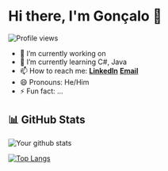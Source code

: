 # Hi there, I'm Gonçalo 👋

![Profile views](https://gpvc.arturio.dev/Cgoncalogoulao)

- 🔭 I’m currently working on 
- 🌱 I’m currently learning C#, Java
- 📫 How to reach me: **[Linkedln]**    **[Email]**
- 😄 Pronouns: He/Him
- ⚡ Fun fact: ...

## 📊 GitHub Stats

![Your github stats](https://github-readme-stats.vercel.app/api?username=goncalogoulao&show_icons=true&theme=tokyonight)

[![Top Langs](https://github-readme-stats.vercel.app/api/top-langs/?username=goncalogoulao&theme=tokyonight&layout=compact)](https://github.com/anuraghazra/github-readme-stats)

[Linkedln]:https://www.linkedin.com/in/gon%C3%A7alo-goul%C3%A3o-49b509252/
[Email]:goncalogoulao@tecnico.ulisboa.pt
